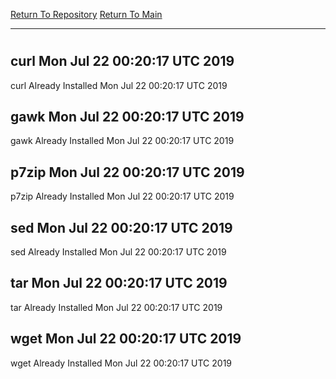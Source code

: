 [Return To Repository](https://github.com/deathbybandaid/piholeparser/)
[Return To Main](https://github.com/deathbybandaid/piholeparser/blob/master/RecentRunLogs/Mainlog.md)
____________________________________
# 
## curl Mon Jul 22 00:20:17 UTC 2019
curl Already Installed Mon Jul 22 00:20:17 UTC 2019
## gawk Mon Jul 22 00:20:17 UTC 2019
gawk Already Installed Mon Jul 22 00:20:17 UTC 2019
## p7zip Mon Jul 22 00:20:17 UTC 2019
p7zip Already Installed Mon Jul 22 00:20:17 UTC 2019
## sed Mon Jul 22 00:20:17 UTC 2019
sed Already Installed Mon Jul 22 00:20:17 UTC 2019
## tar Mon Jul 22 00:20:17 UTC 2019
tar Already Installed Mon Jul 22 00:20:17 UTC 2019
## wget Mon Jul 22 00:20:17 UTC 2019
wget Already Installed Mon Jul 22 00:20:17 UTC 2019
